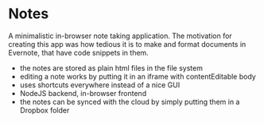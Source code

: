 # Notes #

A minimalistic in-browser note taking application. The motivation for creating this app was how tedious it is to make and format documents in Evernote, that have code snippets in them.

* the notes are stored as plain html files in the file system
* editing a note works by putting it in an iframe with contentEditable body
* uses shortcuts everywhere instead of a nice GUI
* NodeJS backend, in-browser frontend
* the notes can be synced with the cloud by simply putting them in a Dropbox folder